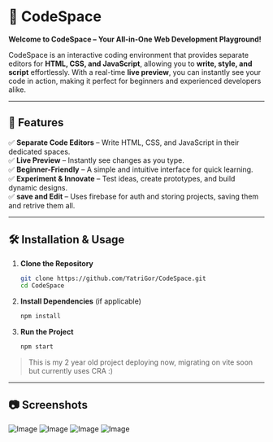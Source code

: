 # 🌟 CodeSpace

**Welcome to CodeSpace – Your All-in-One Web Development Playground!**  

CodeSpace is an interactive coding environment that provides separate editors for **HTML, CSS, and JavaScript**, allowing you to **write, style, and script** effortlessly. With a real-time **live preview**, you can instantly see your code in action, making it perfect for beginners and experienced developers alike.  

---

## 🚀 Features

✅ **Separate Code Editors** – Write HTML, CSS, and JavaScript in their dedicated spaces.  
✅ **Live Preview** – Instantly see changes as you type.  
✅ **Beginner-Friendly** – A simple and intuitive interface for quick learning.  
✅ **Experiment & Innovate** – Test ideas, create prototypes, and build dynamic designs.  
✅ **save and Edit** – Uses firebase for auth and storing projects, saving them and retrive them all.

---

## 🛠️ Installation & Usage

1. **Clone the Repository**  
   ```bash
   git clone https://github.com/YatriGor/CodeSpace.git
   cd CodeSpace
   ```

2. **Install Dependencies** (if applicable)  
   ```bash
   npm install
   ```

3. **Run the Project**  
   ```bash
   npm start
   ```
> This is my 2 year old project deploying now, migrating on vite soon but currently uses CRA :)
---

## 📷 Screenshots
![Image](https://github.com/user-attachments/assets/ce779219-bed6-4049-a67f-ad130cd1097e)
![Image](https://github.com/user-attachments/assets/736286c9-5907-40b5-a733-36d866546476)
![Image](https://github.com/user-attachments/assets/63b83c9c-9184-475e-b3a6-fdbbe9000127)
![Image](https://github.com/user-attachments/assets/d172f531-9870-477c-ac36-10a50ce543b2)
